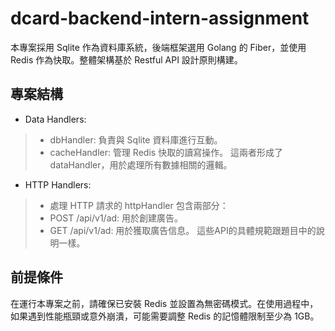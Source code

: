 # dcard-backend-intern-assignment
本專案採用 Sqlite 作為資料庫系統，後端框架選用 Golang 的 Fiber，並使用 Redis 作為快取。整體架構基於 Restful API 設計原則構建。

## 專案結構
- Data Handlers:
> - dbHandler: 負責與 Sqlite 資料庫進行互動。
> - cacheHandler: 管理 Redis 快取的讀寫操作。
這兩者形成了 dataHandler，用於處理所有數據相關的邏輯。

- HTTP Handlers:
> - 處理 HTTP 請求的 httpHandler 包含兩部分：
> - POST /api/v1/ad: 用於創建廣告。
> - GET /api/v1/ad: 用於獲取廣告信息。
這些API的具體規範跟題目中的說明一樣。

## 前提條件
在運行本專案之前，請確保已安裝 Redis 並設置為無密碼模式。在使用過程中，如果遇到性能瓶頸或意外崩潰，可能需要調整 Redis 的記憶體限制至少為 1GB。

